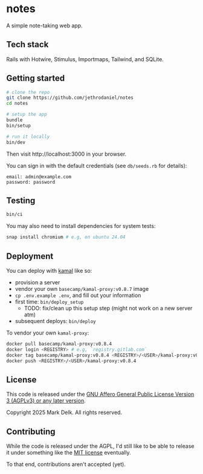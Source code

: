 # notes

A simple note-taking web app.

## Tech stack

Rails with Hotwire, Stimulus, Importmaps, Tailwind, and SQLite.

## Getting started

```sh
# clone the repo
git clone https://github.com/jethrodaniel/notes
cd notes

# setup the app
bundle
bin/setup

# run it locally
bin/dev
```

Then visit http://localhost:3000 in your browser.

You can sign in with the default credentials (see `db/seeds.rb` for details):

```
email: admin@example.com
password: password
```

## Testing

```sh
bin/ci
```

You may also need to install dependencies for system tests:

```sh
snap install chromium # e.g, on ubuntu 24.04
```

## Deployment

You can deploy with [kamal](https://kamal-deploy.org/) like so:

- provision a server
- vendor your own `basecamp/kamal-proxy:v0.8.7` image
- `cp .env.example .env`, and fill out your information
- first time: `bin/deploy_setup`
  - TODO: fix/clean up this setup step (might not work on a new server atm)
- subsequent deploys: `bin/deploy`

To vendor your own `kamal-proxy`:

```sh
docker pull basecamp/kamal-proxy:v0.8.4
docker login <REGISTRY> # e.g, `registry.gitlab.com`
docker tag basecamp/kamal-proxy:v0.8.4 <REGISTRY>/<USER>/kamal-proxy:v0.8.4
docker push <REGISTRY>/<USER>/kamal-proxy:v0.8.4
```

## License

This code is released under the [GNU Affero General Public License Version 3 (AGPLv3) or any later version](https://spdx.org/licenses/AGPL-3.0-or-later.html).

Copyright 2025 Mark Delk. All rights reserved.

## Contributing

While the code is released under the AGPL, I'd still like to be able to release it under something like the [MIT license](https://spdx.org/licenses/MIT.html) eventually.

To that end, contributions aren't accepted (yet).
